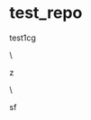 # test_repo
test1cg















\




z





\
































sf




















































































